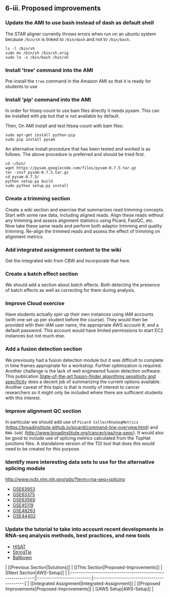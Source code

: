 ## 6-iii. Proposed improvements

### Update the AMI to use bash instead of dash as default shell
The STAR aligner currently throws errors when run on an ubuntu system because `/bin/sh` is linked to `/bin/dash` and not to `/bin/bash`.

```
ls -l /bin/sh
sudo mv /bin/sh /bin/sh.orig
sudo ln -s /bin/bash /bin/sh
```

### Install 'tree' command into the AMI
Pre-install the `tree` command in the Amazon AMI so that it is ready for students to use

### Install 'pip' command into the AMI
In order for htseq-count to use bam files directly it needs pysam. This can be installed with pip but that is not available by default.

Then, On AMI install and test htseq-count with bam files:
```
sudo apt-get install python-pip
sudo pip install pysam
```

An alternative install procedure that has been tested and worked is as follows. The above procedure is preferred and should be tried first.

```
cd ~/bin/
wget https://pysam.googlecode.com/files/pysam-0.7.5.tar.gz
tar -zxvf pysam-0.7.5.tar.gz
cd pysam-0.7.5/
python setup.py build
sudo python setup.py install
```

### Create a trimming section 
Create a wiki section and exercise that summarizes read trimming concepts. Start with some raw data, including aligned reads.  Align these reads without any trimming and assess alignment statistics using Picard, FastQC, etc.  Now take these same reads and perform both adaptor trimming and quality trimming.  Re-align the trimmed reads and assess the effect of trimming on alignment metrics.

### Add integrated assignment content to the wiki
Get the integrated wiki from CBW and incorporate that here.

### Create a batch effect section
We should add a section about batch effects.  Both detecting the presence of batch effects as well as correcting for them during analysis.

### Improve Cloud exercise
Have students actually spin up their own instances using IAM accounts (with one set up per student before the course). They would then be provided with their IAM user name, the appropriate AWS account #, and a default password. This account would have limited permissions to start EC2 instances but not much else.

### Add a fusion detection section
We previously had a fusion detection module but it was difficult to complete in time frames appropriate for a workshop.  Further optimization is required.  Another challenge is the lack of well engineered fusion detection software.  This publication [State-of-the-art fusion-finder algorithms sensitivity and specificity](http://www.ncbi.nlm.nih.gov/pubmed/23555082) does a decent job of summarizing the current options available.  Another caveat of this topic is that is mostly of interest to cancer researchers so it might only be included where there are sufficient students with this interest.

### Improve alignment QC section
In particular we should add use of `Picard CollectRnaSeqMetrics` (https://broadinstitute.github.io/picard/command-line-overview.html) and `RNA-SeQC` (http://www.broadinstitute.org/cancer/cga/rna-seqc).  It would also be good to include use of splicing metrics calculated from the TopHat junctions files.  A standalone version of the TGI tool that does this would need to be created for this purpose.

### Identify more interesting data sets to use for the alternative splicing module
http://www.ncbi.nlm.nih.gov/gds/?term=rna-seq+splicing
- [GSE63953](http://www.ncbi.nlm.nih.gov/geo/query/acc.cgi?acc=GSE63953)
- [GSE63375](http://www.ncbi.nlm.nih.gov/geo/query/acc.cgi?acc=GSE63375)
- [GSE63569](http://www.ncbi.nlm.nih.gov/geo/query/acc.cgi?acc=GSE63569)
- [GSE45119](http://www.ncbi.nlm.nih.gov/geo/query/acc.cgi?acc=GSE45119)
- [GSE48263](http://www.ncbi.nlm.nih.gov/geo/query/acc.cgi?acc=GSE48263)
- [GSE44402](http://www.ncbi.nlm.nih.gov/geo/query/acc.cgi?acc=GSE44402)

### Update the tutorial to take into account recent developments in RNA-seq analysis methods, best practices, and new tools
- [HISAT](http://www.ncbi.nlm.nih.gov/pubmed/25751142)
- [StringTie](http://www.nature.com/nbt/journal/v33/n3/full/nbt.3122.html )
- [Ballbown](http://www.ncbi.nlm.nih.gov/pubmed/25748911)


| [[Previous Section|Solutions]]       | [[This Section|Proposed-Improvements]] | [[Next Section|AWS-Setup]]   |
|:------------------------------------------------------------:|:--------------------------:|:-------------------------------------------:|
| [[Integrated Assignment|Integrated-Assignment]] | [[Proposed Improvements|Proposed-Improvements]]    | [[AWS Setup|AWS-Setup]] |